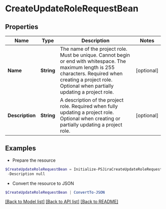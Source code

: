 # CreateUpdateRoleRequestBean
## Properties

Name | Type | Description | Notes
------------ | ------------- | ------------- | -------------
**Name** | **String** | The name of the project role. Must be unique. Cannot begin or end with whitespace. The maximum length is 255 characters. Required when creating a project role. Optional when partially updating a project role. | [optional] 
**Description** | **String** | A description of the project role. Required when fully updating a project role. Optional when creating or partially updating a project role. | [optional] 

## Examples

- Prepare the resource
```powershell
$CreateUpdateRoleRequestBean = Initialize-PSJiraCreateUpdateRoleRequestBean  -Name null `
 -Description null
```

- Convert the resource to JSON
```powershell
$CreateUpdateRoleRequestBean | ConvertTo-JSON
```

[[Back to Model list]](../README.md#documentation-for-models) [[Back to API list]](../README.md#documentation-for-api-endpoints) [[Back to README]](../README.md)

